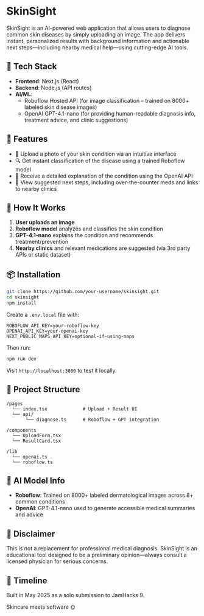 # SkinSight

SkinSight is an AI-powered web application that allows users to diagnose common skin diseases by simply uploading an image. The app delivers instant, personalized results with background information and actionable next steps—including nearby medical help—using cutting-edge AI tools.

## 🧠 Tech Stack

- **Frontend**: Next.js (React)
- **Backend**: Node.js (API routes)
- **AI/ML**:
  - Roboflow Hosted API (for image classification – trained on 8000+ labeled skin disease images)
  - OpenAI GPT-4.1-nano (for providing human-readable diagnosis info, treatment advice, and clinic suggestions)

## 🚀 Features

- 📸 Upload a photo of your skin condition via an intuitive interface
- 🔍 Get instant classification of the disease using a trained Roboflow model
- 📘 Receive a detailed explanation of the condition using the OpenAI API
- 🏥 View suggested next steps, including over-the-counter meds and links to nearby clinics

## 🧪 How It Works

1. **User uploads an image**
2. **Roboflow model** analyzes and classifies the skin condition
3. **GPT-4.1-nano** explains the condition and recommends treatment/prevention
4. **Nearby clinics** and relevant medications are suggested (via 3rd party APIs or static dataset)

## 📦 Installation

```bash
git clone https://github.com/your-username/skinsight.git
cd skinsight
npm install
````

Create a `.env.local` file with:

```
ROBOFLOW_API_KEY=your-roboflow-key
OPENAI_API_KEY=your-openai-key
NEXT_PUBLIC_MAPS_API_KEY=optional-if-using-maps
```

Then run:

```bash
npm run dev
```

Visit `http://localhost:3000` to test it locally.

## 📂 Project Structure

```
/pages
  └── index.tsx             # Upload + Result UI
  └── api/
       └── diagnose.ts      # Roboflow + GPT integration

/components
  └── UploadForm.tsx
  └── ResultCard.tsx

/lib
  └── openai.ts
  └── roboflow.ts
```

## 🤖 AI Model Info

* **Roboflow**: Trained on 8000+ labeled dermatological images across 8+ common conditions
* **OpenAI**: GPT-4.1-nano used to generate accessible medical summaries and advice

## 🧼 Disclaimer

This is not a replacement for professional medical diagnosis. SkinSight is an educational tool designed to be a preliminary opinion—always consult a licensed physician for serious concerns.

## 📅 Timeline

Built in May 2025 as a solo submission to JamHacks 9.

Skincare meets software 🌞
